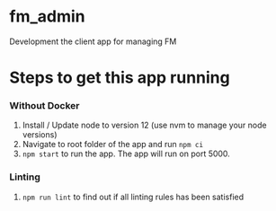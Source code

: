 # fm_admin
Development the client app for managing FM

# Steps to get this app running

### Without Docker
1. Install / Update node to version 12 (use nvm to manage your node versions)
2. Navigate to root folder of the app and run `npm ci`
3. `npm start` to run the app. The app will run on port 5000.

### Linting
1. `npm run lint` to find out if all linting rules has been satisfied